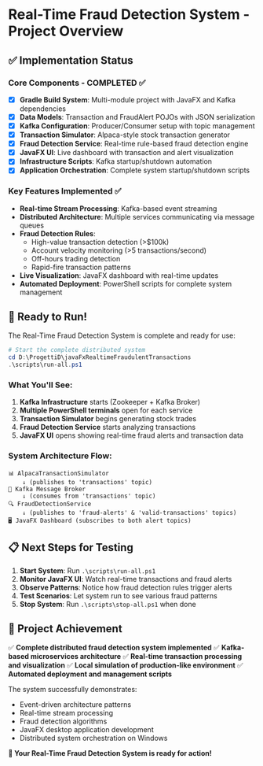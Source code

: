 # Real-Time Fraud Detection System - Project Overview

## ✅ Implementation Status

### Core Components - COMPLETED ✅
- [x] **Gradle Build System**: Multi-module project with JavaFX and Kafka dependencies
- [x] **Data Models**: Transaction and FraudAlert POJOs with JSON serialization
- [x] **Kafka Configuration**: Producer/Consumer setup with topic management
- [x] **Transaction Simulator**: Alpaca-style stock transaction generator
- [x] **Fraud Detection Service**: Real-time rule-based fraud detection engine
- [x] **JavaFX UI**: Live dashboard with transaction and alert visualization
- [x] **Infrastructure Scripts**: Kafka startup/shutdown automation
- [x] **Application Orchestration**: Complete system startup/shutdown scripts

### Key Features Implemented ✅
- **Real-time Stream Processing**: Kafka-based event streaming
- **Distributed Architecture**: Multiple services communicating via message queues
- **Fraud Detection Rules**: 
  - High-value transaction detection (>$100k)
  - Account velocity monitoring (>5 transactions/second)
  - Off-hours trading detection
  - Rapid-fire transaction patterns
- **Live Visualization**: JavaFX dashboard with real-time updates
- **Automated Deployment**: PowerShell scripts for complete system management

## 🚀 Ready to Run!

The Real-Time Fraud Detection System is complete and ready for use:

```powershell
# Start the complete distributed system
cd D:\ProgettiD\javaFxRealtimeFraudulentTransactions
.\scripts\run-all.ps1
```

### What You'll See:
1. **Kafka Infrastructure** starts (Zookeeper + Kafka Broker)
2. **Multiple PowerShell terminals** open for each service
3. **Transaction Simulator** begins generating stock trades
4. **Fraud Detection Service** starts analyzing transactions
5. **JavaFX UI** opens showing real-time fraud alerts and transaction data

### System Architecture Flow:
```
📊 AlpacaTransactionSimulator 
    ↓ (publishes to 'transactions' topic)
🔄 Kafka Message Broker
    ↓ (consumes from 'transactions' topic)  
🔍 FraudDetectionService
    ↓ (publishes to 'fraud-alerts' & 'valid-transactions' topics)
🖥️ JavaFX Dashboard (subscribes to both alert topics)
```

## 📋 Next Steps for Testing

1. **Start System**: Run `.\scripts\run-all.ps1`
2. **Monitor JavaFX UI**: Watch real-time transactions and fraud alerts
3. **Observe Patterns**: Notice how fraud detection rules trigger alerts
4. **Test Scenarios**: Let system run to see various fraud patterns
5. **Stop System**: Run `.\scripts\stop-all.ps1` when done

## 🎯 Project Achievement

✅ **Complete distributed fraud detection system implemented**
✅ **Kafka-based microservices architecture** 
✅ **Real-time transaction processing and visualization**
✅ **Local simulation of production-like environment**
✅ **Automated deployment and management scripts**

The system successfully demonstrates:
- Event-driven architecture patterns
- Real-time stream processing
- Fraud detection algorithms
- JavaFX desktop application development
- Distributed system orchestration on Windows

**🎉 Your Real-Time Fraud Detection System is ready for action!**